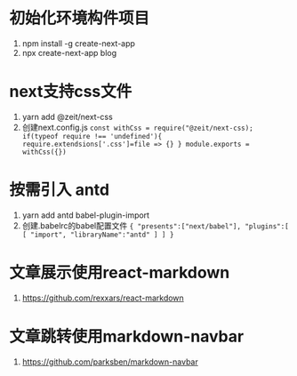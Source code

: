 # 初始化环境构件项目
  1. npm install -g create-next-app
  2. npx create-next-app blog
# next支持css文件
  1. yarn add @zeit/next-css
  2. 创建next.config.js
    ```
      const withCss = require("@zeit/next-css);
      if(typeof require !== 'undefined'){
        require.extendsions['.css']=file => {}
      }
      module.exports = withCss({})
    ```
# 按需引入 antd
  1. yarn add antd babel-plugin-import
  2. 创建.babelrc的babel配置文件
    ```
      {
        "presents":["next/babel"],
        "plugins":[
          [
            "import",
            "libraryName":"antd"
          ]
        ]
      }
    ```
# 文章展示使用react-markdown
  1. https://github.com/rexxars/react-markdown
# 文章跳转使用markdown-navbar
  1. https://github.com/parksben/markdown-navbar
